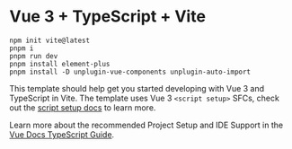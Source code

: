 # Vue 3 + TypeScript + Vite

```shell
npm init vite@latest
pnpm i
pnpm run dev
pnpm install element-plus
pnpm install -D unplugin-vue-components unplugin-auto-import
```

This template should help get you started developing with Vue 3 and TypeScript in Vite. The template uses Vue 3 `<script setup>` SFCs, check out the [script setup docs](https://v3.vuejs.org/api/sfc-script-setup.html#sfc-script-setup) to learn more.

Learn more about the recommended Project Setup and IDE Support in the [Vue Docs TypeScript Guide](https://vuejs.org/guide/typescript/overview.html#project-setup).

